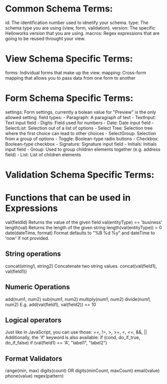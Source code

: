 <h1> Common Schema Terms: </h1>

id: The identification number used to idnetify your schema.
type: The schema type you are using (view, form, validation).
version: The specific Helloworks version that you are using.
macros: Regex expressions that are going to be reused throught your view.

<h1> View Schema Specific Terms: </h1>
forms: Individual forms that make up the view.
mapping: Cross-form mapping that allows you to pass data from one form to another

<h1> Form Schema Specific Terms: </h1>
settings: Form settings, currently a bolean value for "Preview" is the only allowed setting.
field types: 
- Paragraph: A paragraph of text
- TextInput: Text input field
- Digits: Field used for numbers
- Date: Date input field
- SelectList: Selection out of a list of options
- Select Tree: Selection tree where the first choice can lead to other choices
- SelectGroup: Selection from a group of options
- Toggle: Boolean-type radio buttons
- Checkbox: Boolean-type checkbox
- Signature: Signature input field
- Initials: Initials input field
- Group: Used to group children elements together (e.g. address field)
- List: List of children elements

<h1> Validation Schema Specific Terms: </h1>

<h1> Functions that can be used in Expressions </h1>
val(fieldId) Returns the value of the given field
val(entityType) == 'business'
length(val) Returns the length of the given string
length(val(entityType)) > 0
date(dateTime, format) Format defaults to "%B %d %y" and dateTime to 'now' if not provided.
<h2> String operations </h2>
concat(string1, string2) Concatenate two string values.
concat(val(field1), val(field1))
<h2> Numeric Operations </h2>
add(num1, num2) sub(num1, num2) multiply(num1, num2) divide(num1, num2)
E.g. add(val(field1), val(field2)) == 10
<h2> Logical operators </h2>
Just like in JavaScript, you can use those: ==, !=, >, >=, <, <=, &&, ||
Additionally, the 'if' keyword is also available: if (cond, do_if_true, do_if_false)
if (val(field1) == 'A', "label1", "label2")
<h2> Format Validators </h2>
range(min, max)
digits(count) OR digits(minCount, maxCount)
email(value)
phone(value)
regex(pattern)

